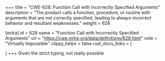 +++
title = "CWE-628: Function Call with Incorrectly Specified Arguments"
description	= "The product calls a function, procedure, or routine with arguments that are not correctly specified, leading to always-incorrect behavior and resultant weaknesses."
weight = 628

[extra]
id = 628
name = "Function Call with Incorrectly Specified Arguments"
url = "https://cwe.mitre.org/data/definitions/628.html"
vote = "Virtually Impossible"
clippy_helps = false
rust_docs_links = [
	
]
+++
Given the strict typing, not really possible
